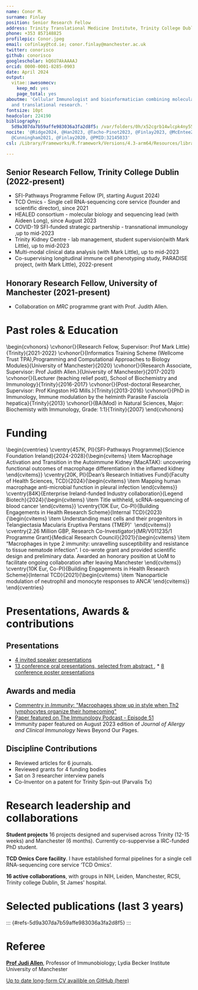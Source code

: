 ```yaml
---
name: Conor M.
surname: Finlay
position: Senior Research Fellow
address: Trinity Translational Medicine Institute, Trinity College Dublin
phone: +353 857148825
profilepic: Conor.jpeg
email: cofinlay@tcd.ie; conor.finlay@manchester.ac.uk
twitter: conorisco
github: conorisco
googlescholar: kQ6U7AkAAAAJ
orcid: 0000-0001-8285-0903
date: April 2024
output:
  vitae::awesomecv:
    keep_md: yes
    page_total: yes
aboutme: 'Cellular Immunologist and bioinformatician combining molecular, in vivo
  and translational research. '
fontsize: 10pt
headcolor: 224190
bibliography:
  5d9a307da7b59affe983036a3fa2d8f5: /var/folders/0h/x52cgrb14wlcpk4ny551485r0000gn/T//RtmphRsiwa/file117dc23a0dbee.yaml
nocite: '@Ridge2024, @Han2023, @Tacho-Pinot2023, @Finlay2023, @McEntee2023, @Fiancette2021,
  @Cunningham2021, @Finlay2020, @PMID:32145033'
csl: /Library/Frameworks/R.framework/Versions/4.3-arm64/Resources/library/vitae/vitae.csl

---
```


<!-- # Career profile -->
<!-- I started my career in Trinity College Dublin identify pathways that shut down autoimmunity and allergy, leading to three papers in *The Journal of Immunology* and one in *Parasite immunology* and co-authorship in *Nature communications*. Next in Manchester I made a major advance on how adaptive immunity controls macrophages and how macrophage differentiation controls disease outcomes, publishing articles in *Immunity*, *elife*, *Nature Immunology* and *Parasite Immunology*. Recently, back in Ireland I have been conducting patient orientated research where I have submitted my first co-final author paper. I have received a best talk at the Irish Society of Immunology conference, been an invited speaker at 3 conferences and spoken at 13 more. I have received 8 awards. I have supervised 13 research students, reviewed articles, grants and will soon join *Frontiers in immunology* as a review editor. I am the member of 4 scientific societies, and sit on 3 committees. I am a co-inventor on a patent WM01-740-02 that has been commercialised as a biotech company Pravalix Tx.  -->

<!-- I am ready to educate the next generation of scientists and clinicians and lead my own group to make transformative discoveries. -->

<!-- #\fontsize{11}{18}{8}{8} -->






<!-- # Snapshot -->
<!-- My main research interest is in what genetic factors control mononuclear phagocyte (macrophage) differentiation during inflammation on a single cell level and how this impacts on disease outcomes. I have expertise in single cell RNA-sequencing, NGS, cell biology, *in vitro* and *in vivo* sciences and summarising complex data through effective data visualisation. -->
<!-- # SECTION 1 - applicant details -->

<!-- # Current roles -->


##  Senior Research Fellow, Trinity College Dublin (2022-present)

-   SFI-Pathways Programme Fellow (PI, starting August 2024)
-   TCD Omics - Single cell RNA-sequencing core service (founder and scientific director), since 2021 
-   HEALED consortium - molecular biology and sequencing lead (with Aideen Long), since August 2023
-   COVID-19 SFI-funded strategic partnership - transnational immunology ,up to mid-2023
-   Trinity Kidney Centre - lab management, student supervision(with Mark Little), up to mid-2023
-   Multi-modal clinical data analysis (with Mark Little), up to mid-2023
-   Co-supervising longitudinal immune cell phenotyping study, PARADISE project, (with Mark Little), 2022-present

## Honorary Research Fellow, University of Manchester (2021-present)

-   Collaboration on *MRC* programme grant with Prof. Judith Allen. 

# Past roles & Education
\begin{cvhonors}
	\cvhonor{}{Research Fellow, Supervisor: Prof Mark Little}{Trinity}{2021-2022}
	\cvhonor{}{Informatics Training Scheme (Wellcome Trust TPA),Programming and Computational Approaches to Biology Modules}{University of Manchester}{2020}
	\cvhonor{}{Research Associate, Supervisor: Prof Judith Allen.}{University of Manchester}{2017-2021}
	\cvhonor{}{Lecturer (teaching relief post), School of Biochemistry and Immunology}{Trinity}{2016-2017}
	\cvhonor{}{Post-doctoral Researcher, Supervisor: Prof Kingston HG Mills.}{Trinity}{2013-2016}
	\cvhonor{}{PhD in Immunology, Immune modulation by the helminth Parasite Fasciola hepatica}{Trinity}{2013}
	\cvhonor{}{BA(Mod) in Natural Sciences, Major: Biochemisty with Immunology, Grade: 1:1}{Trinity}{2007}
\end{cvhonors}

<!-- # Education -->
<!-- ```{r} -->
<!-- edu <- read_excel("../data/education.xlsx")  -->
<!-- edu <- edu[-c(1:2),] # remove descriptive title -->
<!-- cols <- colnames(edu) -->
<!-- edu  %>% arrange(desc(when)) %>%  detailed_entries(what = what, #subtitle -->
<!--                          when = when, # to right -->
<!--                          why = why , # sub-subtitle -->
<!--                          with = with, # Major title -->
<!--                          where =  where) #Rightmost) -->

<!-- ``` -->

# Funding

<!-- ## Awarded -->
\begin{cventries}
	\cventry{457K, PI}{SFI-Pathways Programme}{Science Foundation Ireland}{2024-2028}{\begin{cvitems}
\item Macrophage Activation and Transition in the Autoimmune Kidney (MacATAK): uncovering functional outcomes of macrophage differentiation in the inflamed kidney
\end{cvitems}}
	\cventry{20K, PI}{Dean’s Research Initiatives Fund}{Faculty of Health Sciences, TCD}{2024}{\begin{cvitems}
\item Mapping human macrophage anti-microbial function in pleural infection
\end{cvitems}}
	\cventry{84K}{Enterprise Ireland-funded Industry collaboration}{Legend Biotech}{2024}{\begin{cvitems}
\item Title withheld, scRNA-sequencing of blood cancer
\end{cvitems}}
	\cventry{10K Eur, Co-PI}{Building Engagements in Health Research Scheme}{Internal TCD}{2023}{\begin{cvitems}
\item Understanding mast cells and their progenitors in Telangiectasia Macularis Eruptiva Perstans (TMEP)' 
\end{cvitems}}
	\cventry{2.26 Million GBP, Research Co-Investigator}{MR/V011235/1 Programme Grant}{Medical Research Council}{2021}{\begin{cvitems}
\item “Macrophages in type 2 immunity: unravelling susceptibility and resistance to tissue nematode infection”. I co-wrote grant and provided scientific design and preliminary data. Awarded an honorary position at UoM to facilitate ongoing collaboration after leaving Manchester
\end{cvitems}}
	\cventry{10K Eur, Co-PI}{Building Engagements in Health Research Scheme}{Internal TCD}{2021}{\begin{cvitems}
\item ‘Nanoparticle modulation of neutrophil and monocyte responses to ANCA’
\end{cvitems}}
\end{cventries}

<!-- ## Funding - reserve list -->
<!-- <!-- --> 

<!--   **SFI Pathways program 2022**, €425,000. -->
<!--     -   *Macrophage Activation and Transition in the Autoimmune Kidney (MacATAK): uncovering functional outcomes of macrophage differentiation in the inflamed kidney*. -->
<!--     -   Scored 4.25/5 in international review and recommended for funding. Placed on SFI reserve list for funding until Q2 2024. -->

# Presentations, Awards & contributions

## Presentations

* [4 invited speaker presentations](https://github.com/Conorisco/CV/raw/main/CV_conorisco/CV_conorisco_AA2023.pdf)
* [13 conference oral presentations, selected from abstract ](https://github.com/Conorisco/CV/raw/main/CV_conorisco/CV_conorisco_AA2023.pdf), * [8 conference poster presentations](https://github.com/Conorisco/CV/raw/main/CV_conorisco/CV_conorisco_AA2023.pdf)   


## Awards and media

* [Commentry in *Immunity*: "Macrophages show up in style when Th2 lymphocytes organize their homecoming"](https://www.cell.com/immunity/fulltext/S1074-7613(23)00175-9)
* [Paper featured on The Immunology Podcast - Episode 51](https://www.immunologypodcast.com/ep-51-the-journey-of-cells-featuring-dr-doug-green)
* Immunity paper featured on August 2023 edition of *Journal of Allergy and Clinical Immunology* News Beyond Our Pages.

<!-- ## Oral Presentations -->

<!-- ```{r} -->
<!-- pres <- read_excel("../data/presentations.xlsx") -->
<!-- pres<- pres[-c(1:2),] # remove descriptive title -->
<!-- pres  %>% arrange(desc(when)) %>% filter(what != 'Poster presentation') %>% brief_entries( -->
<!--               what = with,# middle -->
<!--               when = when, -->
<!--               with = where) -->
<!-- ``` -->

<!-- ## Poster Presentations -->

<!-- ```{r} -->
<!-- pres <- read_excel("../data/presentations.xlsx") -->
<!-- pres<- pres[-c(1:2),] # remove descriptive title -->
<!-- pres  %>% arrange(desc(when)) %>% filter(what == 'Poster presentation') %>% brief_entries( -->
<!--               what = with,# middle -->
<!--               when = when, -->
<!--               with = where) -->
<!-- ``` -->



<!-- ## Awards -->

<!-- ```{r} -->
<!-- awards <- read_excel("../data/awards.xlsx") -->
<!-- awards<- awards[-c(1:2),] # remove descriptive title -->
<!-- awards %>% arrange(desc(when))  %>% brief_entries( -->
<!--               what = with ,# middle -->
<!--               when = when  # left -->
<!--     ) # right -->
<!-- ``` -->



<!-- ## Oral Presentations (details of 8X poster presentations availible in appendex) -->



<!-- ## Awards -->



## Discipline Contributions

* Reviewed articles for 6 journals. 
* Reviewed grants for 4 funding bodies
* Sat on 3 researcher interview panels
* Co-Inventor on a patent for Trinity Spin-out (Parvalis Tx)

<!-- ```{r} -->
<!-- rev <- read_excel("../data/reviewing.xlsx") -->
<!-- rev<- rev[-c(1:2),] # remove descriptive title -->
<!-- rev  %>% arrange(desc(when)) %>% brief_entries( -->
<!--               what = what,# middle -->
<!--               when = when, -->
<!--               with = with -->
<!--                 # left -->
<!--     ) # right -->
<!-- ``` -->

<!-- ```{r} -->
<!-- #short version -->
<!--   sup <- read_excel("../data/collaborations_simple.xlsx") -->
<!-- sup<- sup[-c(1:2),] # remove descriptive title -->
<!-- sup  %>% arrange(desc(when)) %>% brief_entries( -->
<!--   #what = what, #subtitle -->
<!--                          #when = when, # to right -->
<!--                          what = with , # sub-subtitle -->
<!--                          with = where) # Major title) #Rightmost) -->

<!-- ``` -->
<!-- <!-- \newpage --> 




<!-- # Teaching & Supervision -->

<!-- ## Formal teaching -->
<!-- ```{r} -->
<!-- #teaching short version  -->
<!-- # t <- read_excel("../data/teaching.xlsx") -->
<!-- # t<- t[-c(1:2),] # remove descriptive title -->
<!-- # t  %>% arrange(desc(when)) %>% brief_entries( -->
<!-- #               with= what ,# middle -->
<!-- #               when = when, -->
<!-- #               what = with# left -->
<!-- #     ) # right -->

<!-- t <- read_excel("../data/teaching.xlsx") -->



<!-- t %>% arrange(desc(when))  %>% detailed_entries(what = what, #subtitle -->
<!--                          when = when, # to right -->
<!--                          why = why , # sub-subtitle -->
<!--                          with = with, # Major title -->
<!--                          where =  where) #Rightmost) -->

<!-- ``` -->



# Research leadership and collaborations



**Student projects** 16 projects designed and supervised across Trinity (12-15 weeks) and Manchester (6 months). Currently co-suppervise a IRC-funded PhD student.

 **TCD Omics Core facility**. I have established formal pipelines for a single cell RNA-sequencing core service ‘TCD Omics’.
 
**16 active collaborations**, with groups in NIH, Leiden, Manchester, RCSI, Trinity college Dublin, St James' hospital.
 
<!-- \newpage -->

# Selected publications (last 3 years)

::: {#refs-5d9a307da7b59affe983036a3fa2d8f5}
:::
# Referee

[**Prof Judi Allen**](mailto:judi.allen@manchester.ac.uk ),	Professor of Immunobiology;	Lydia Becker Institute	University of Manchester

[Up to date long-form CV availible on GitHub (here)](https://github.com/Conorisco/CV/raw/main/CV_conorisco/CV_conorisco_AA2023.pdf) 
